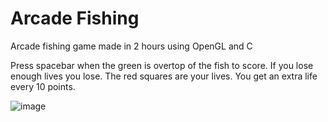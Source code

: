 # Arcade Fishing

Arcade fishing game made in 2 hours using OpenGL and C

Press spacebar when the green is overtop of the fish to score. If you lose enough lives you lose. The red squares are your lives. You get an extra life every 10 points.

![image](https://github.com/user-attachments/assets/e0f9685a-5fcc-4c01-a9c1-3cfab8b1e067)
